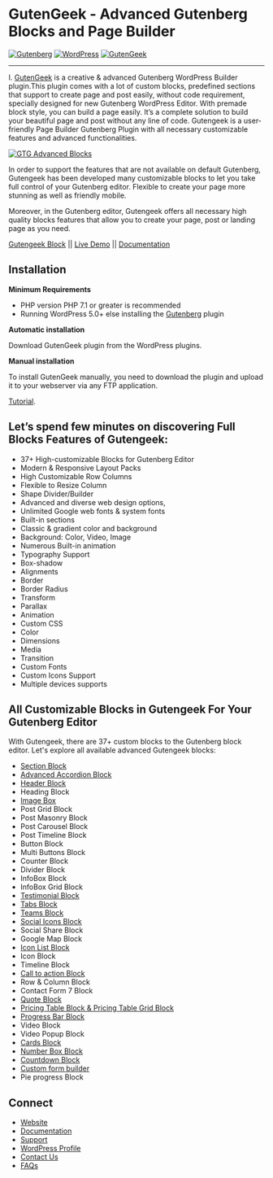 #  GutenGeek - Advanced Gutenberg Blocks and Page Builder

[![Gutenberg](https://drive.google.com/uc?export=view&id=1rA0RUXJDXLLZsJHaD1BY3g0w6mSvOcOJ)](https://gutengeek.com/)
[![WordPress](https://drive.google.com/uc?export=view&id=1lmS_u3nxrTGynBEw2pf-YS3IF1uacHEu)](https://wordpress.org/plugins/gtg-advanced-blocks/)
[![GutenGeek](https://drive.google.com/uc?export=view&id=1OdhVF7kcRmVAqSq9G6JQM4_USNsiMkso)](https://wordpress.org/plugins/gtg-advanced-blocks/advanced/)

----
I. [GutenGeek](https://gutengeek.com/) is a creative & advanced Gutenberg WordPress Builder plugin.This plugin comes with a  lot of custom blocks, predefined sections that support to create page and post easily, without code requirement, specially designed for new Gutenberg WordPress Editor. With premade block style, you can build a page easily. It’s a complete solution to build your beautiful page and post without any line of code. Gutengeek is a user-friendly Page Builder Gutenberg Plugin with all necessary customizable features and advanced functionalities.

[![GTG Advanced Blocks](https://drive.google.com/uc?export=view&id=1WS8m2mg8vzQ-K5p_Rq0x0nLeG8p-QALF)](https://www.youtube.com/watch?v=UkCBMzwYAkM)

In order to support the features that are not available on default Gutenberg, Gutengeek has been developed many customizable blocks to let you take full control of your Gutenberg editor. Flexible to create your page more stunning as well as friendly mobile.

Moreover, in the Gutenberg editor, Gutengeek offers all necessary high quality blocks features that allow you to create your page, post or landing page as you need.

[Gutengeek Block](gutengeek.com) || [Live Demo](https://libs.gutengeek.com/#/blocks) || [Documentation](https://docs.gutengeek.com/)

## Installation

**Minimum Requirements**

* PHP version PHP 7.1 or greater is recommended
* Running WordPress 5.0+ else installing the [Gutenberg](https://wordpress.org/plugins/gutenberg/) plugin

**Automatic installation**

Download GutenGeek plugin from the WordPress plugins.

**Manual installation**

To install GutenGeek manually, you need to download the plugin and upload it to your webserver via any FTP application.

[Tutorial](https://docs.gutengeek.com/faq/installing-guntengeek-plugin/).


## Let’s spend few minutes on discovering Full Blocks Features of Gutengeek:

* 37+ High-customizable Blocks for Gutenberg Editor
* Modern & Responsive Layout Packs
* High Customizable Row Columns
* Flexible to Resize Column
* Shape Divider/Builder
* Advanced and diverse web design options,
* Unlimited Google web fonts & system fonts
* Built-in sections
* Classic & gradient color and background
* Background: Color, Video, Image
* Numerous Built-in animation
* Typography Support
* Box-shadow
* Alignments
* Border
* Border Radius
* Transform
* Parallax
* Animation
* Custom CSS
* Color
* Dimensions
* Media
* Transition
* Custom Fonts
* Custom Icons Support
* Multiple devices supports

## All Customizable Blocks in Gutengeek For Your Gutenberg Editor

With Gutengeek, there are 37+ custom blocks to the Gutenberg block editor. Let's explore all available advanced Gutengeek blocks:

* [Section Block](https://gutengeek.com/template-library/#/blocks/sections)
* [Advanced Accordion Block](https://gutengeek.com/template-library/#/blocks/accordion)
* [Header Block](https://gutengeek.com/template-library/#/blocks/header)
* Heading Block
* [Image Box](https://gutengeek.com/template-library/#/blocks/image-box)
* Post Grid Block
* Post Masonry Block
* Post Carousel Block
* Post Timeline Block
* Button Block
* Multi Buttons Block
* Counter Block
* Divider Block
* InfoBox Block
* InfoBox Grid Block
* [Testimonial Block](https://gutengeek.com/template-library/#/blocks/testimonial)
* [Tabs Block](https://gutengeek.com/template-library/#/blocks/tabs)
* [Teams Block](https://gutengeek.com/template-library/#/blocks/team)
* [Social Icons Block](https://gutengeek.com/template-library/#/blocks/social-icons)
* Social Share Block
* Google Map Block
* [Icon List Block](https://gutengeek.com/template-library/#/blocks/icon-list)
* Icon Block
* Timeline Block
* [Call to action Block](https://gutengeek.com/template-library/#/blocks/call-to-action)
* Row & Column Block
* Contact Form 7 Block
* [Quote Block](https://gutengeek.com/template-library/#/blocks/blockquote)
* [Pricing Table Block & Pricing Table Grid Block](https://gutengeek.com/template-library/#/blocks/pricing)
* [Progress Bar Block](https://gutengeek.com/template-library/#/blocks/progress-bar)
* Video Block
* Video Popup Block
* [Cards Block](https://gutengeek.com/template-library/#/blocks/card)
* [Number Box Block](https://gutengeek.com/template-library/#/blocks/number-box)
* [Countdown Block](https://gutengeek.com/template-library/#/blocks/countdown)
* [Custom form builder](https://gutengeek.com/template-library/#/blocks/contact)
* Pie progress Block

## Connect

* [Website](https://gutengeek.com/)
* [Documentation](https://docs.gutengeek.com/)
* [Support](https://gutengeek.com/support/)
* [WordPress Profile](https://profiles.wordpress.org/gutengeek/#content-plugins)
* [Contact Us](https://gutengeek.com/contact/)
* [FAQs](https://docs.gutengeek.com/topics/faqs/)


